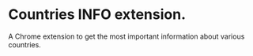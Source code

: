# Countries INFO extension.
A Chrome extension to get the most important information about various countries. 
